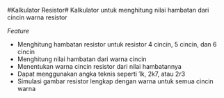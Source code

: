 #Kalkulator Resistor#
Kalkulator untuk menghitung nilai hambatan dari cincin warna resistor

*Feature*
- Menghitung hambatan resistor untuk resistor 4 cincin, 5 cincin, dan 6 cincin
- Menghitung nilai hambatan dari warna cincin
- Menentukan warna cincin resistor dari nilai hambatannya
- Dapat menggunakan angka teknis seperti 1k, 2k7, atau 2r3
- Simulasi gambar resistor lengkap dengan warna untuk semua cincin warna


